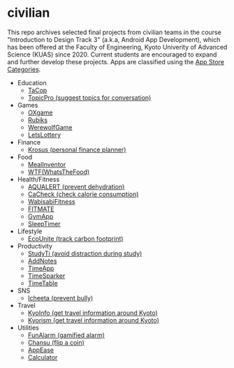 # civilian
This repo archives selected final projects from civilian teams in the course "Introduction to Design Track 3" (a.k.a, Android App Development), which has been offered at the Faculty of Engineering, Kyoto Univerity of Advanced Science (KUAS) since 2020. Current students are encouraged to expand and further develop these projects. Apps are classified using the [App Store Categories](https://developers.apptweak.com/reference/app-store-categories).

* Education
  - [TaCop](https://github.com/ID3-finalProject-archive/civilian/blob/main/2022_TaCoP.aia)
  - [TopicPro (suggest topics for conversation)](https://github.com/ID3-finalProject-archive/civilian/blob/main/2022_TopicPro.aia)
* Games
  - [OXgame](https://github.com/ID3-finalProject-archive/civilian/blob/main/2022_OXgame.aia)
  - [Rubiks](https://github.com/ID3-finalProject-archive/civilian/blob/main/2023_Rubiks.aia)
  - [WerewolfGame](https://github.com/ID3-finalProject-archive/civilian/blob/main/2023_WerewolfGame.aia)
  - [LetsLottery](https://github.com/ID3-finalProject-archive/civilian/blob/main/2021_LetsLottery.aia)
* Finance
  - [Krosus (personal finance planner)](https://github.com/ID3-finalProject-archive/civilian/blob/main/2022_Krosus.aia)
* Food
  - [MealInventor](https://github.com/ID3-finalProject-archive/civilian/blob/main/2021_mealInventor.aia)
  - [WTF(WhatsTheFood)](https://github.com/ID3-finalProject-archive/civilian/blob/main/2022_WTF.aia)
* Health/Fitness
  - [AQUALERT (prevent dehydration)](https://github.com/ID3-finalProject-archive/civilian/blob/main/2022_AQUALERT.aia)
  - [CaCheck (check calorie consumption)](https://github.com/ID3-finalProject-archive/civilian/blob/main/2021_CaCheck.aia)
  - [WabisabiFitness](https://github.com/ID3-finalProject-archive/civilian/blob/main/2022_WabisabiFitness.aia)
  - [FITMATE](https://github.com/ID3-finalProject-archive/civilian/blob/main/2023_FITMATE.aia)
  - [GymApp](https://github.com/ID3-finalProject-archive/civilian/blob/main/2023_GymApp.aia)
  - [SleepTimer](https://github.com/ID3-finalProject-archive/civilian/blob/main/2023_SleepTimer.aia)
* Lifestyle
  - [EcoUnite (track carbon footprint)](https://github.com/ID3-finalProject-archive/civilian/tree/main/2023_EcoUnite)
* Productivity
  - [StudyTi (avoid distraction during study)](https://github.com/ID3-finalProject-archive/civilian/blob/main/2022_StudyTi.aia)
  - [AddNotes](https://github.com/ID3-finalProject-archive/civilian/blob/main/2021_AddNotes.aia)
  - [TimeApp](https://github.com/ID3-finalProject-archive/civilian/blob/main/2022_TimeApp.aia)
  - [TimeSparker](https://github.com/ID3-finalProject-archive/civilian/blob/main/2021_TimeSparker.aia)
  - [TimeTable](https://github.com/ID3-finalProject-archive/civilian/blob/main/2021_Timetable_Good.aia)
* SNS
  - [Icheeta (prevent bully)](https://github.com/ID3-finalProject-archive/civilian/blob/main/2021_Icheeta.aia)
* Travel
  - [KyoInfo (get travel information around Kyoto)](https://github.com/ID3-finalProject-archive/civilian/blob/main/2021_KyoInfo.aia)
  - [Kyorism (get travel information around Kyoto)](https://github.com/ID3-finalProject-archive/civilian/blob/main/2021_Kyorism.aia)
* Utilities
  - [FunAlarm (gamified alarm)](https://github.com/ID3-finalProject-archive/civilian/blob/main/2022_FunAlarm.aia)
  - [Chansu (flip a coin)](https://github.com/ID3-finalProject-archive/civilian/blob/main/2022_Chansu.aia)
  - [AppEase](https://github.com/ID3-finalProject-archive/civilian/blob/main/2022_AppEase.aia)
  - [Calculator](https://github.com/ID3-finalProject-archive/civilian/blob/main/2022_Calculator.aia)
